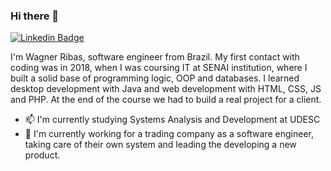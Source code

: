 ### Hi there 👋

[![Linkedin Badge](https://img.shields.io/badge/-LinkedIn-blue?style=flat-square&logo=Linkedin&logoColor=white)](https://www.linkedin.com/in/wagner-ribas-b5791b17a/)

I'm Wagner Ribas, software engineer from Brazil. My first contact with coding was in 2018, when I was coursing IT at SENAI institution, where I built a solid base of programming logic, OOP and databases. I learned desktop development with Java and web development with HTML, CSS, JS and PHP. At the end of the course we had to build a real project for a client. 

- 📫 I'm currently studying Systems Analysis and Development at UDESC
- 🔭 I'm currently working for a trading company as a software engineer, taking care of their own system and leading the developing a new product.

<!--
**wagnerr63/wagnerr63** is a ✨ _special_ ✨ repository because its `README.md` (this file) appears on your GitHub profile.

Here are some ideas to get you started:

- 🌱 I’m currently learning ...
- 👯 I’m looking to collaborate on ...
- 🤔 I’m looking for help with ...
- 💬 Ask me about ...
- 📫 How to reach me: ...
- 😄 Pronouns: ...
- ⚡ Fun fact: ...
-->
